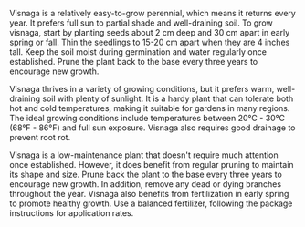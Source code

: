  Visnaga is a relatively easy-to-grow perennial, which means it returns every year. It prefers full sun to partial shade and well-draining soil. To grow visnaga, start by planting seeds about 2 cm deep and 30 cm apart in early spring or fall. Thin the seedlings to 15-20 cm apart when they are 4 inches tall. Keep the soil moist during germination and water regularly once established. Prune the plant back to the base every three years to encourage new growth.

 Visnaga thrives in a variety of growing conditions, but it prefers warm, well-draining soil with plenty of sunlight. It is a hardy plant that can tolerate both hot and cold temperatures, making it suitable for gardens in many regions. The ideal growing conditions include temperatures between 20°C - 30°C (68°F - 86°F) and full sun exposure. Visnaga also requires good drainage to prevent root rot.

 Visnaga is a low-maintenance plant that doesn't require much attention once established. However, it does benefit from regular pruning to maintain its shape and size. Prune back the plant to the base every three years to encourage new growth. In addition, remove any dead or dying branches throughout the year. Visnaga also benefits from fertilization in early spring to promote healthy growth. Use a balanced fertilizer, following the package instructions for application rates.